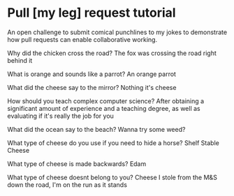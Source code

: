 # Pull [my leg] request tutorial
An open challenge to submit comical punchlines to my jokes to demonstrate how pull requests can enable collaborative working. 

Why did the chicken cross the road? 
The fox was crossing the road right behind it

What is orange and sounds like a parrot? 
An orange parrot

What did the cheese say to the mirror? 
Nothing it's cheese

How should you teach complex computer science? 
After obtaining a significant amount of experience and a teaching degree, as well as evaluating if it's really the job for you

What did the ocean say to the beach?
Wanna try some weed?

What type of cheese do you use if you need to hide a horse?
Shelf Stable Cheese

What type of cheese is made backwards?
Edam

What type of cheese doesnt belong to you?
Cheese I stole from the M&S down the road, I'm on the run as it stands

